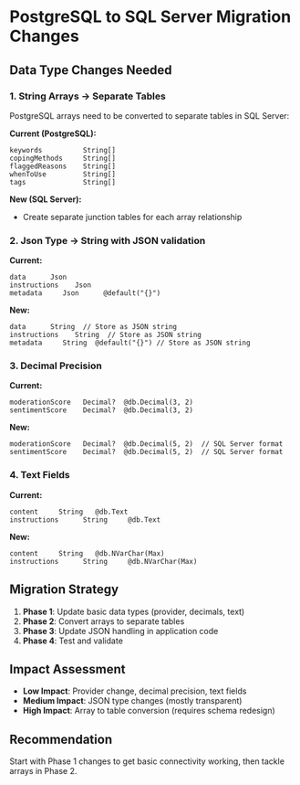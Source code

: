 # PostgreSQL to SQL Server Migration Changes

## Data Type Changes Needed

### 1. String Arrays → Separate Tables
PostgreSQL arrays need to be converted to separate tables in SQL Server:

**Current (PostgreSQL):**
```prisma
keywords          String[]
copingMethods     String[]
flaggedReasons    String[]
whenToUse         String[]
tags              String[]
```

**New (SQL Server):**
- Create separate junction tables for each array relationship

### 2. Json Type → String with JSON validation
**Current:**
```prisma
data      Json
instructions    Json
metadata     Json      @default("{}")
```

**New:**
```prisma
data      String  // Store as JSON string
instructions    String  // Store as JSON string  
metadata     String  @default("{}") // Store as JSON string
```

### 3. Decimal Precision
**Current:**
```prisma
moderationScore   Decimal?  @db.Decimal(3, 2)
sentimentScore    Decimal?  @db.Decimal(3, 2)
```

**New:**
```prisma
moderationScore   Decimal?  @db.Decimal(5, 2)  // SQL Server format
sentimentScore    Decimal?  @db.Decimal(5, 2)  // SQL Server format
```

### 4. Text Fields
**Current:**
```prisma
content     String   @db.Text
instructions      String     @db.Text
```

**New:**
```prisma
content     String   @db.NVarChar(Max)
instructions      String     @db.NVarChar(Max)
```

## Migration Strategy

1. **Phase 1**: Update basic data types (provider, decimals, text)
2. **Phase 2**: Convert arrays to separate tables
3. **Phase 3**: Update JSON handling in application code
4. **Phase 4**: Test and validate

## Impact Assessment

- **Low Impact**: Provider change, decimal precision, text fields
- **Medium Impact**: JSON type changes (mostly transparent)
- **High Impact**: Array to table conversion (requires schema redesign)

## Recommendation

Start with Phase 1 changes to get basic connectivity working, then tackle arrays in Phase 2.